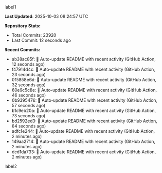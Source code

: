 
label1 
<!-- ACTIVITY_START -->
**Last Updated:** 2025-10-03 08:24:57 UTC

**Repository Stats:**
- Total Commits: 23920
- Last Commit: 12 seconds ago

**Recent Commits:**
- ab38ac85f: 🤖 Auto-update README with recent activity (GitHub Action, 12 seconds ago)
- f47914d4c: 🤖 Auto-update README with recent activity (GitHub Action, 23 seconds ago)
- 015858e6d: 🤖 Auto-update README with recent activity (GitHub Action, 32 seconds ago)
- 60e6c5c8e: 🤖 Auto-update README with recent activity (GitHub Action, 46 seconds ago)
- 0b9395476: 🤖 Auto-update README with recent activity (GitHub Action, 57 seconds ago)
- b1c9eb20a: 🤖 Auto-update README with recent activity (GitHub Action, 73 seconds ago)
- bd2592ed3: 🤖 Auto-update README with recent activity (GitHub Action, 84 seconds ago)
- adfc1e244: 🤖 Auto-update README with recent activity (GitHub Action, 2 minutes ago)
- 149aa2714: 🤖 Auto-update README with recent activity (GitHub Action, 2 minutes ago)
- dcd1da733: 🤖 Auto-update README with recent activity (GitHub Action, 2 minutes ago)
<!-- ACTIVITY_END -->

label2
